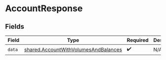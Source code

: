 # AccountResponse


## Fields

| Field                                                                                        | Type                                                                                         | Required                                                                                     | Description                                                                                  |
| -------------------------------------------------------------------------------------------- | -------------------------------------------------------------------------------------------- | -------------------------------------------------------------------------------------------- | -------------------------------------------------------------------------------------------- |
| `data`                                                                                       | [shared.AccountWithVolumesAndBalances](../../models/shared/accountwithvolumesandbalances.md) | :heavy_check_mark:                                                                           | N/A                                                                                          |